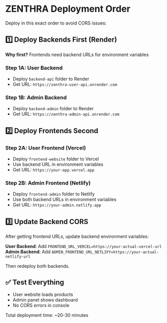 # ZENTHRA Deployment Order

Deploy in this exact order to avoid CORS issues:

## 1️⃣ Deploy Backends First (Render)
**Why first?** Frontends need backend URLs for environment variables

### Step 1A: User Backend
- Deploy `backend-api` folder to Render
- Get URL: `https://zenthra-user-api.onrender.com`

### Step 1B: Admin Backend  
- Deploy `backend-admin` folder to Render
- Get URL: `https://zenthra-admin-api.onrender.com`

## 2️⃣ Deploy Frontends Second

### Step 2A: User Frontend (Vercel)
- Deploy `frontend-website` folder to Vercel
- Use backend URL in environment variables
- Get URL: `https://your-app.vercel.app`

### Step 2B: Admin Frontend (Netlify)
- Deploy `frontend-admin` folder to Netlify  
- Use both backend URLs in environment variables
- Get URL: `https://your-admin.netlify.app`

## 3️⃣ Update Backend CORS
After getting frontend URLs, update backend environment variables:

**User Backend**: Add `FRONTEND_URL_VERCEL=https://your-actual-vercel-url`
**Admin Backend**: Add `ADMIN_FRONTEND_URL_NETLIFY=https://your-actual-netlify-url`

Then redeploy both backends.

## ✅ Test Everything
- User website loads products
- Admin panel shows dashboard  
- No CORS errors in console

Total deployment time: ~20-30 minutes